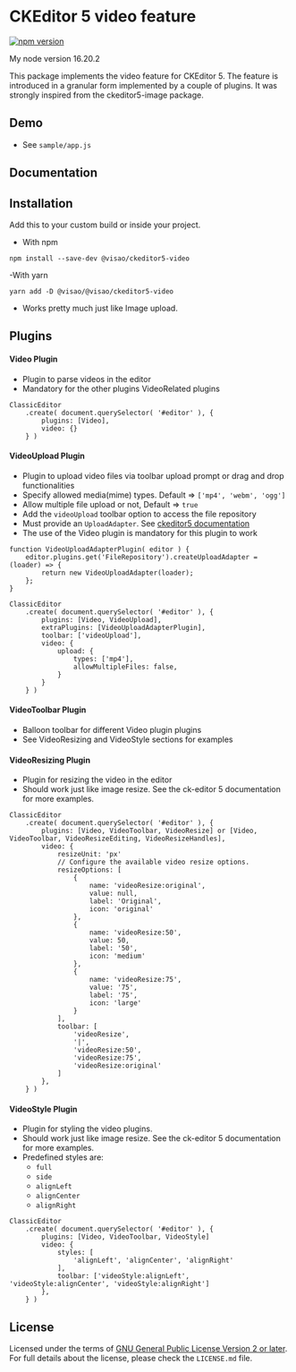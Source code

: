 CKEditor 5 video feature
========================================

[![npm version](https://badge.fury.io/js/%40visao%2Fckeditor5-video.svg)](https://www.npmjs.com/package/@visao/ckeditor5-video)

My node version 16.20.2

This package implements the video feature for CKEditor 5. The feature is introduced in a granular form implemented by a couple of plugins.
It was strongly inspired from the ckeditor5-image package.

## Demo

- See `sample/app.js`

## Documentation

## Installation
Add this to your custom build or inside your project.

- With npm

`npm install --save-dev @visao/ckeditor5-video`


-With yarn

`yarn add -D @visao/@visao/ckeditor5-video    `
- Works pretty much just like Image upload. 

## Plugins

#### Video Plugin 
- Plugin to parse videos in the editor
- Mandatory for the other plugins VideoRelated plugins
    
```
ClassicEditor
    .create( document.querySelector( '#editor' ), {
        plugins: [Video],
        video: {}
    } )

```

#### VideoUpload Plugin 
- Plugin to upload video files via toolbar upload prompt or drag and drop functionalities 
- Specify allowed media(mime) types. Default => `['mp4', 'webm', 'ogg']`
- Allow multiple file upload or not, Default => `true`
- Add the `videoUpload` toolbar option to access the file repository 
- Must provide an `UploadAdapter`. 
See [ckeditor5 documentation](https://ckeditor.com/docs/ckeditor5/latest/framework/guides/deep-dive/upload-adapter.html)
- The use of the Video plugin is mandatory for this plugin to work
    
```
function VideoUploadAdapterPlugin( editor ) {
    editor.plugins.get('FileRepository').createUploadAdapter = (loader) => {
        return new VideoUploadAdapter(loader);
    };
}

ClassicEditor
    .create( document.querySelector( '#editor' ), {
        plugins: [Video, VideoUpload],
        extraPlugins: [VideoUploadAdapterPlugin],
        toolbar: ['videoUpload'],
        video: {
            upload: {
                types: ['mp4'],
                allowMultipleFiles: false,
            }
        }
    } )
```

#### VideoToolbar Plugin
- Balloon toolbar for different Video plugin plugins
- See VideoResizing and VideoStyle sections for examples

#### VideoResizing Plugin 
- Plugin for resizing the video in the editor
- Should work just like image resize. See the ck-editor 5 documentation for more examples.
```
ClassicEditor
    .create( document.querySelector( '#editor' ), {
        plugins: [Video, VideoToolbar, VideoResize] or [Video, VideoToolbar, VideoResizeEditing, VideoResizeHandles],
        video: {
            resizeUnit: 'px'
            // Configure the available video resize options.
            resizeOptions: [
                {
                    name: 'videoResize:original',
                    value: null,
                    label: 'Original',
                    icon: 'original'
                },
                {
                    name: 'videoResize:50',
                    value: 50,
                    label: '50',
                    icon: 'medium'
                },
                {
                    name: 'videoResize:75',
                    value: '75',
                    label: '75',
                    icon: 'large'
                }
            ],
            toolbar: [
                'videoResize',
                '|',
                'videoResize:50',
                'videoResize:75',
                'videoResize:original'
            ]
        },
    } )
```

#### VideoStyle Plugin
- Plugin for styling the video plugins.
- Should work just like image resize. See the ck-editor 5 documentation for more examples.
- Predefined styles are:
  - `full`
  - `side`
  - `alignLeft`
  - `alignCenter`
  - `alignRight`
```
ClassicEditor
    .create( document.querySelector( '#editor' ), {
        plugins: [Video, VideoToolbar, VideoStyle]
        video: {
            styles: [
                'alignLeft', 'alignCenter', 'alignRight'
            ],
            toolbar: ['videoStyle:alignLeft', 'videoStyle:alignCenter', 'videoStyle:alignRight']
        },
    } )
```
  


## License

Licensed under the terms of 
[GNU General Public License Version 2 or later](http://www.gnu.org/licenses/gpl.html). For full details about the license, 
please check the `LICENSE.md` file.
